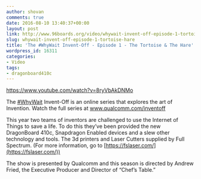 ```yaml
---
author: shovan
comments: true
date: 2016-08-10 13:40:37+00:00
layout: post
link: http://www.96boards.org/video/whywait-invent-off-episode-1-tortoise-hare/
slug: whywait-invent-off-episode-1-tortoise-hare
title: 'The #WhyWait Invent-Off - Episode 1 - The Tortoise & The Hare'
wordpress_id: 16311
categories:
- Video
tags:
- dragonboard410c
---
```


https://www.youtube.com/watch?v=8ryVbAkDNMo

The [#WhyWait](https://www.youtube.com/results?q=%23WhyWait) Invent-Off is an online series that explores the art of Invention. Watch the full series at www.qualcomm.com/inventoff

This year two teams of inventors are challenged to use the Internet of Things to save a life. To do this they’ve been provided the new DragonBoard 410c, Snapdragon Enabled devices and a slew other technology and tools. The 3d printers and Laser Cutters supplied by Full Spectrum. (For more information, go to [https://fslaser.com/](https://fslaser.com/))

The show is presented by Qualcomm and this season is directed by Andrew Fried, the Executive Producer and Director of “Chef’s Table.”

